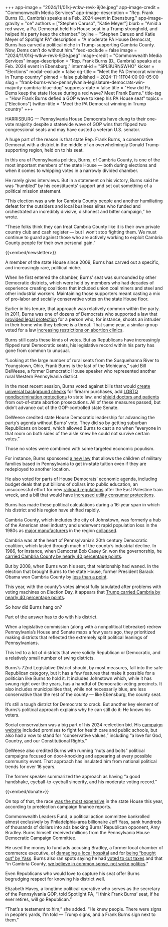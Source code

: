 +++
app-image = "2024/11/01kj-wtkw-revk-9j0e.jpeg"
app-image-credit = "Commonwealth Media Services"
app-image-description = "Rep. Frank Burns (D., Cambria) speaks at a Feb. 2024 event in Ebensburg."
app-image-gravity = "ce"
authors = ["Stephen Caruso", "Katie Meyer"]
blurb = "Amid a red wave, a Pa. Democrat held his House seat in a Trump stronghold, and helped his party keep the chamber."
byline = "Stephen Caruso and Katie Meyer of Spotlight PA"
description = "A moderate PA House Democrat, Burns has carved a political niche in Trump-supporting Cambria County. Now, Dems can’t do without him."
feed-exclude = false
image = "2024/11/01kj-wtkw-revk-9j0e.jpeg"
image-credit = "Commonwealth Media Services"
image-description = "Rep. Frank Burns (D., Cambria) speaks at a Feb. 2024 event in Ebensburg."
internal-id = "SPLBURNSWHO"
kicker = "Elections"
modal-exclude = false
og-title = "Meet the PA Democrat winning in Trump country"
pinned = false
published = 2024-11-11T04:00:00-05:00
slug = "frank-burns-who-pennsylvania-legislature-democrats-win-majority-cambria-blue-dog"
suppress-date = false
title = "How did Pa. Dems keep the state House during a red wave? Meet Frank Burns."
title-tag = "How Frank Burns defied a GOP wave to keep his PA House seat"
topics = ["Elections"]
twitter-title = "Meet the PA Democrat winning in Trump country"
+++

HARRISBURG — Pennsylvania House Democrats have clung to their one-vote majority despite a statewide wave of GOP wins that flipped two congressional seats and may have ousted a veteran U.S. senator.

A huge part of the reason is that state Rep. Frank Burns, a conservative Democrat with a district in the middle of an overwhelmingly Donald Trump-supporting region, held on to his seat.

In this era of Pennsylvania politics, Burns, of Cambria County, is one of the most important members of the state House — both during elections and when it comes to whipping votes in a narrowly divided chamber.

He rarely gives interviews. But in a statement on his victory, Burns said he was “humbled” by his constituents’ support and set out something of a political mission statement.

“This election was a win for Cambria County people and another humiliating defeat for the outsiders and local business elites who funded and orchestrated an incredibly divisive, dishonest and bitter campaign,” he wrote.

“These folks think they can treat Cambria County like it is their own private country club and cash register — but I won’t stop fighting them. We must continue to guard against those who are actively working to exploit Cambria County people for their own personal gain.”

{{<embed/newsletter>}}

A member of the state House since 2009, Burns has carved out a specific, and increasingly rare, political niche.

When he first entered the chamber, Burns’ seat was surrounded by other Democratic districts, which were held by members who had decades of experience creating coalitions that included union coal miners and steel and other industrial workers. Maintaining those supporters meant casting a mix of pro-labor and socially conservative votes on the state House floor.

Earlier in his tenure, that approach was relatively common within the party. In 2011, Burns was one of dozens of Democrats who supported a law that <a href="https://web.archive.org/20110417071419/https://www.legis.state.pa.us/CFDOCS/Legis/RC/Public/rc_view_action2.cfm?sess_yr=2011&amp;sess_ind=0&amp;rc_body=H&amp;rc_nbr=189">provided legal protection</a> for a person who, for instance, shoots an intruder in their home who they believe is a threat. That same year, a similar group voted for a law <a href="https://web.archive.org/20150915162824/https://www.legis.state.pa.us/CFDOCS/Legis/RC/Public/rc_view_action2.cfm?sess_yr=2011&amp;sess_ind=0&amp;rc_body=H&amp;rc_nbr=981">increasing restrictions on abortion clinics</a>.

Burns still casts these kinds of votes. But as Republicans have increasingly flipped rural Democratic seats, his legislative record within his party has gone from common to unusual.

“Looking at the large number of rural seats from the Susquehanna River to Youngstown, Ohio, Frank Burns is the last of the Mohicans,” said Bill DeWeese, a former Democratic House speaker who represented another rural Western Pennsylvania district.

In the most recent session, Burns voted against bills that would <a href="https://web.archive.org/20230522220859/https://www.legis.state.pa.us/cfdocs/Legis/RC/Public/rc_view_action2.cfm?sess_yr=2023&amp;sess_ind=0&amp;rc_body=H&amp;rc_nbr=96">create universal background checks</a> for firearm purchases, add <a href="https://web.archive.org/20230504132045/https://www.legis.state.pa.us/CFDOCS/Legis/RC/Public/rc_view_action2.cfm?sess_yr=2023&amp;sess_ind=0&amp;rc_body=H&amp;rc_nbr=71">LGBTQ nondiscrimination protections</a> to state law, and <a href="https://web.archive.org/20231113233640/https://www.legis.state.pa.us/cfdocs/billinfo/billinfo.cfm?syear=2023&amp;sind=0&amp;body=H&amp;type=B&amp;bn=1786">shield doctors and patients</a> from out-of-state abortion prosecutions. All of these measures passed, but didn’t advance out of the GOP-controlled state Senate.

DeWeese credited state House Democratic leadership for advancing the party’s agenda without Burns’ vote. They did so by getting suburban Republicans on board, which allowed Burns to cast a no when “everyone in that room on both sides of the aisle knew he could not survive certain votes.”

Those no votes were combined with some targeted economic populism.

For instance, Burns sponsored <a href="https://web.archive.org/20241111122255/https://www.pahouse.com/InTheNews/NewsRelease/?id=131414">a new law</a> that allows the children of military families based in Pennsylvania to get in-state tuition even if they are redeployed to another location.

He also voted for parts of House Democrats’ economic agenda, including budget deals that put billions of dollars into public education, an unsuccessful effort for new <a href="https://www.spotlightpa.org/news/2023/06/east-palestine-ohio-train-derailment-pa-legislature-safety-bill/">railroad regulations</a> after the East Palestine train wreck, and a bill that would have <a href="https://web.archive.org/20241002213958/https://www.legis.state.pa.us/CFDOCS/Legis/RC/Public/rc_view_action2.cfm?sess_yr=2023&amp;sess_ind=0&amp;rc_body=H&amp;rc_nbr=1500">increased utility consumer protections</a>.

Burns has made these political calculations during a 16-year span in which his district and his region have shifted rapidly.

Cambria County, which includes the city of Johnstown, was formerly a hub of the American steel industry and underwent rapid population loss in the 1980s as <a href="https://storymaps.arcgis.com/stories/193c7822ffbf42e1bc3be7a463f69054">major manufacturers</a> in the region <a href="https://pa-history.org/wp-content/uploads/2021/01/Roth-Marcus-prize-pdf.pdf">collapsed</a>.

Cambria was at the heart of Pennsylvania’s 20th century Democratic coalition, which lasted through much of the county’s industrial decline. In 1986, for instance, when Democrat Bob Casey Sr. won the governorship, he <a href="https://uselectionatlas.org/RESULTS/state.php?fips=42&amp;year=1986&amp;f=0&amp;off=5&amp;elect=0">carried Cambria County by nearly 40 percentage points</a>.

But by 2008, when Burns won his seat, that relationship had waned. In the election that brought Burns to the state House, former President Barack Obama won Cambria County by <a href="https://web.archive.org/20081104122554/https://uselectionatlas.org/RESULTS/state.php?year=2008&amp;fips=42&amp;f=0&amp;off=0&amp;elect=0">less than a point</a>.

This year, with the county’s votes almost fully tabulated after problems with voting machines on Election Day, it appears that <a href="https://web.archive.org/20241105203853/https://www.nytimes.com/interactive/2024/11/05/us/elections/results-pennsylvania-president.html">Trump carried Cambria by nearly 40 percentage points</a>.

So how did Burns hang on?

Part of the answer has to do with his district.

When a legislative commission (along with a nonpolitical tiebreaker) redrew Pennsylvania’s House and Senate maps a few years ago, they prioritized making districts that reflected the extremely split political leanings of Pennsylvanians.

This led to a lot of districts that were solidly Republican or Democratic, and a relatively small number of swing districts.

Burns’s 72nd Legislative District should, by most measures, fall into the safe Republican category, but it has a few features that make it possible for a politician like Burns to hold it. It includes Johnstown which, while it has swung right over the years, has a handful of Democratic-voting precincts. It also includes municipalities that, while not necessarily blue, are less conservative than the rest of the county — like Ebensburg, the county seat.

It’s still a tough district for Democrats to crack. But another key element of Burns’s political approach explains why he can still do it: He knows his voters.

Social conservatism was a big part of his 2024 reelection bid. His <a href="https://web.archive.org/20240108194843/https://frankburns4pa.com/">campaign website</a> included promises to fight for health care and public schools, but also had a vow to stand for “conservative values,” including “a love for God, Country, and our Constitutional Rights.”

DeWeese also credited Burns with running “nuts and bolts” political campaigns focused on door-knocking and appearing at every possible community event. That approach has insulated him from national political trends for over 16 years.

The former speaker summarized the approach as having “a good handshake, eyeball-to-eyeball sincerity, and his moderate voting record.”

{{<embed/donate>}}

On top of that, the race <a href="https://www.spotlightpa.org/news/2024/11/pennsylvania-election-2024-state-house-senate-majority-spending/">was the most expensive</a> in the state House this year, according to preelection campaign finance reports.

Commonwealth Leaders Fund, a political action committee bankrolled almost exclusively by Philadelphia-area billionaire Jeff Yass, sank hundreds of thousands of dollars into ads backing Burns’ Republican opponent, Amy Bradley. Burns himself received millions from the Pennsylvania House Democratic Campaign Committee.

He used the money to fund ads accusing Bradley, a former local chamber of commerce executive, of <a href="https://web.archive.org/20241108151552/https://www.facebook.com/100011402108097/videos/859206508969148/">damaging a local hospital</a> and for <a href="https://web.archive.org/20241111113251/https://www.facebook.com/100011402108097/videos/7743189192402872/">being “bought out” by Yass</a>. Burns also ran spots saying he had <a href="https://web.archive.org/20241107085402/https://www.facebook.com/100011402108097/videos/376707458826952/">voted to cut taxes</a> and that “in Cambria County, <a href="https://web.archive.org/20241106235000/https://www.facebook.com/100011402108097/videos/413697408127352/">we believe in common sense, not woke politics</a>.”

Even Republicans who would love to capture his seat offer Burns begrudging respect for knowing his district well.

Elizabeth Havey, a longtime political operative who serves as the secretary of the Pennsylvania GOP, told Spotlight PA, “I think Frank Burns’ seat, if he ever retires, will go Republican.”

“That’s a testament to him,” she added. “He knew people. There were signs in people’s yards, I’m told — Trump signs, and a Frank Burns sign next to them.”
